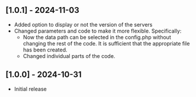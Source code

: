 ## [1.0.1] - 2024-11-03

- Added option to display or not the version of the servers
- Changed parameters and code to make it more flexible.
     Specifically:
    * Now the data path can be selected in the config.php without changing the rest of the code. It is sufficient that the appropriate file has been created.
    * Changed individual parts of the code.


## [1.0.0] - 2024-10-31

- Initial release